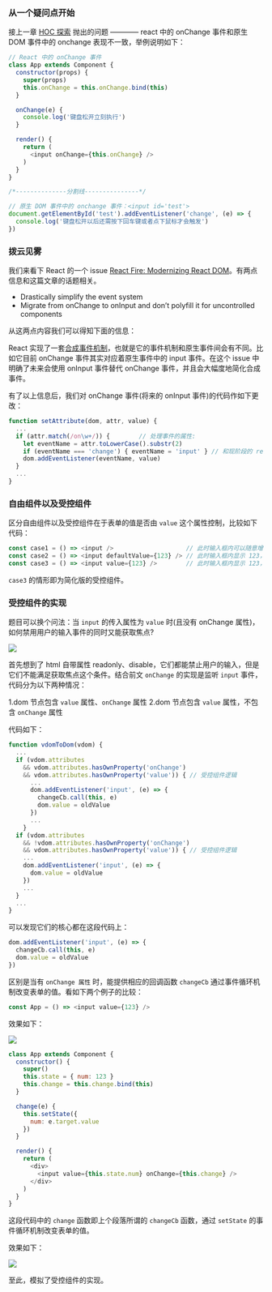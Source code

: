 ### 从一个疑问点开始

接上一章 [HOC 探索](https://github.com/MuYunyun/blog/blob/master/从0到1实现React/8.HOC探索.md#属性代理props-proxy) 抛出的问题 ———— react 中的 onChange 事件和原生 DOM 事件中的 onchange 表现不一致，举例说明如下：

```js
// React 中的 onChange 事件
class App extends Component {
  constructor(props) {
    super(props)
    this.onChange = this.onChange.bind(this)
  }

  onChange(e) {
    console.log('键盘松开立刻执行')
  }

  render() {
    return (
      <input onChange={this.onChange} />
    )
  }
}

/*--------------分割线---------------*/

// 原生 DOM 事件中的 onchange 事件：<input id='test'>
document.getElementById('test').addEventListener('change', (e) => {
  console.log('键盘松开以后还需按下回车键或者点下鼠标才会触发')
})
```

### 拨云见雾

我们来看下 React 的一个 issue [React Fire: Modernizing React DOM](https://github.com/facebook/react/issues/13525)。有两点信息和这篇文章的话题相关。

* Drastically simplify the event system
* Migrate from onChange to onInput and don’t polyfill it for uncontrolled components

从这两点内容我们可以得知下面的信息：

React 实现了一套[合成事件机制](https://reactjs.org/docs/events.html#event-pooling)，也就是它的事件机制和原生事件间会有不同。比如它目前 onChange 事件其实对应着原生事件中的 input 事件。在这个 issue 中明确了未来会使用 onInput 事件替代 onChange 事件，并且会大幅度地简化合成事件。

有了以上信息后，我们对 onChange 事件(将来的 onInput 事件)的代码作如下更改：

```js
function setAttribute(dom, attr, value) {
  ...
  if (attr.match(/on\w+/)) {        // 处理事件的属性:
    let eventName = attr.toLowerCase().substr(2)
    if (eventName === 'change') { eventName = 'input' } // 和现阶段的 react 统一
    dom.addEventListener(eventName, value)
  }
  ...
}
```

### 自由组件以及受控组件

区分自由组件以及受控组件在于表单的值是否由 `value` 这个属性控制，比较如下代码：

```js
const case1 = () => <input />                    // 此时输入框内可以随意增减任意值
const case2 = () => <input defaultValue={123} /> // 此时输入框内显示 123，能随意增减值
const case3 = () => <input value={123} />        // 此时输入框内显示 123，并且不能随意增减值
```

`case3` 的情形即为简化版的受控组件。

### 受控组件的实现

题目可以换个问法：当 `input` 的传入属性为 `value` 时(且没有 onChange 属性)，如何禁用用户的输入事件的同时又能获取焦点?

![](http://phrd9aiu0.bkt.clouddn.com/0fa301946b3f4bf315d742735c333562.jpg-200)

首先想到了 html 自带属性 readonly、disable，它们都能禁止用户的输入，但是它们不能满足获取焦点这个条件。结合前文 `onChange` 的实现是监听 `input` 事件，代码分为以下两种情况：

1.dom 节点包含 `value` 属性、`onChange` 属性
2.dom 节点包含 `value` 属性，不包含 `onChange` 属性

代码如下：

```js
function vdomToDom(vdom) {
  ...
  if (vdom.attributes
    && vdom.attributes.hasOwnProperty('onChange')
    && vdom.attributes.hasOwnProperty('value')) { // 受控组件逻辑
      ...
      dom.addEventListener('input', (e) => {
        changeCb.call(this, e)
        dom.value = oldValue
      })
      ...
    }
  if (vdom.attributes
    && !vdom.attributes.hasOwnProperty('onChange')
    && vdom.attributes.hasOwnProperty('value')) { // 受控组件逻辑
    ...
    dom.addEventListener('input', (e) => {
      dom.value = oldValue
    })
    ...
  }
  ...
}
```

可以发现它们的核心都在这段代码上：

```js
dom.addEventListener('input', (e) => {
  changeCb.call(this, e)
  dom.value = oldValue
})
```

区别是当有 `onChange 属性` 时，能提供相应的回调函数 `changeCb` 通过事件循环机制改变表单的值。看如下两个例子的比较：

```js
const App = () => <input value={123} />
```

效果如下：

![](http://phrd9aiu0.bkt.clouddn.com/353c8119b3c60a7f8f7696633c97ad28.jpg-200)

```js
class App extends Component {
  constructor() {
    super()
    this.state = { num: 123 }
    this.change = this.change.bind(this)
  }

  change(e) {
    this.setState({
      num: e.target.value
    })
  }

  render() {
    return (
      <div>
        <input value={this.state.num} onChange={this.change} />
      </div>
    )
  }
}
```

这段代码中的 `change` 函数即上个段落所谓的 `changeCb` 函数，通过 `setState` 的事件循环机制改变表单的值。

效果如下：

![](http://phrd9aiu0.bkt.clouddn.com/aec70ef0cebf603a0871d61f21e93532.gif)

至此，模拟了受控组件的实现。